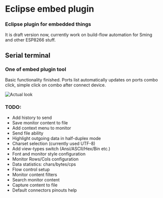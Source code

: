 # Eclipse embed plugin
### Eclipse plugin for embedded things

It is draft version now, currently work on build-flow automation for Sming and other ESP8266 stuff.

## Serial terminal 
### One of embed plugin tool

Basic functionality finished.
Ports list automatically updates on ports combo click, simple click on combo after connect device.

![Actual look](https://cloud.githubusercontent.com/assets/11439226/7324394/cf78312e-eabe-11e4-91e3-239914714e23.png "Actual look")


### TODO:
* Add history to send 
* Save monitor content to file
* Add context menu to monitor
* Send file ability
* Highlight outgoing data in half-duplex mode
* Charset selection (currently used UTF-8)
* Add view-types switch (Ansi/ASCII/Hex/Bin etc.)
* Font and monitor style configuration
* Monitor Rows/Cols configuration
* Data statistics: chars/bytes/cps
* Flow control setup
* Monitor content filters
* Search monitor content
* Capture content to file
* Default connectors pinouts help
